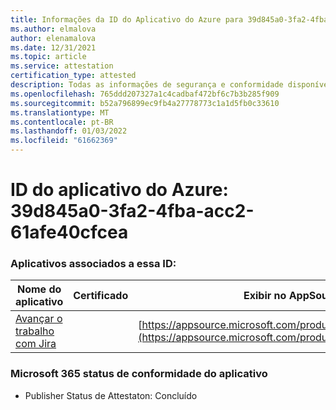 ```yaml
---
title: Informações da ID do Aplicativo do Azure para 39d845a0-3fa2-4fba-acc2-61afe40cfcea
ms.author: elmalova
author: elenamalova
ms.date: 12/31/2021
ms.topic: article
ms.service: attestation
certification_type: attested
description: Todas as informações de segurança e conformidade disponíveis para 39d845a0-3fa2-4fba-acc2-61afe40cfcea.
ms.openlocfilehash: 765ddd207327a1c4cadbaf472bf6c7b3b285f909
ms.sourcegitcommit: b52a796899ec9fb4a27778773c1a1d5fb0c33610
ms.translationtype: MT
ms.contentlocale: pt-BR
ms.lasthandoff: 01/03/2022
ms.locfileid: "61662369"
---
```

# <a name="azure-app-id-39d845a0-3fa2-4fba-acc2-61afe40cfcea"></a>ID do aplicativo do Azure: 39d845a0-3fa2-4fba-acc2-61afe40cfcea


### <a name="apps-associated-with-this-id"></a>Aplicativos associados a essa ID:
| **Nome do aplicativo** | **Certificado** | **Exibir no AppSource** |
|--------------|---------------|-----------------------|
| [Avançar o trabalho com Jira](https://docs.microsoft.com/microsoft-365-app-certification/forward/WA200002855) |  | [https://appsource.microsoft.com/product/office/WA200002855](https://appsource.microsoft.com/product/office/WA200002855) |

### <a name="microsoft-365-app-compliance-status"></a>Microsoft 365 status de conformidade do aplicativo
- Publisher Status de Attestaton: Concluído
